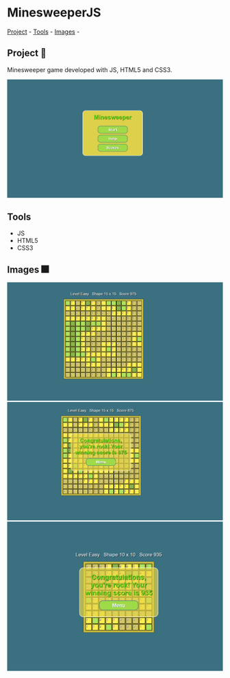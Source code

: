 # MinesweeperJS

[Project](https://github.com/LucasMoraesMarques/MinesweeperJS/blob/master/README.md#project-file_folder) - 
[Tools](https://github.com/LucasMoraesMarques/MinesweeperJS/blob/master/README.md1#tools) - 
[Images](https://github.com/LucasMoraesMarques/MinesweeperJS/blob/master/README.md1#images-fireworks) - 


## Project :file_folder:
Minesweeper game developed with JS, HTML5 and CSS3.


<p align='center'>
<img src="https://github.com/LucasMoraesMarques/repos_assets/blob/main/minesweeper_home.png" width='600px'>
</p>

## Tools
* JS
* HTML5
* CSS3

## Images :fireworks:

<p align='center'>
<img src="https://github.com/LucasMoraesMarques/repos_assets/blob/main/minesweeper_gameplay.png" >
<img src="https://github.com/LucasMoraesMarques/repos_assets/blob/main/minesweeper_gameplay2.png" >
<img src="https://github.com/LucasMoraesMarques/repos_assets/blob/main/minesweeper_win.png" >
</p>


